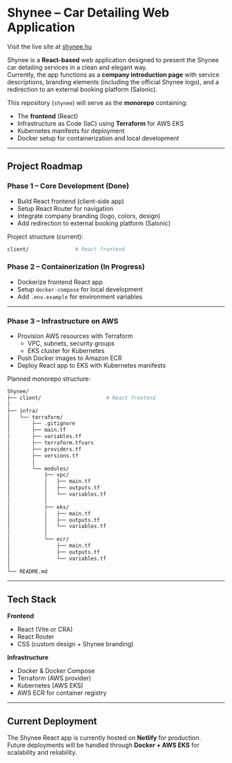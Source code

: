 # Shynee – Car Detailing Web Application

Visit the live site at [shynee.hu](https://shynee.hu)

Shynee is a **React-based** web application designed to present the Shynee car detailing services in a clean and elegant way.  
Currently, the app functions as a **company introduction page** with service descriptions, branding elements (including the official Shynee logo), and a redirection to an external booking platform (Salonic).  

This repository (`shynee`) will serve as the **monorepo** containing:

- The **frontend** (React)  
- Infrastructure as Code (IaC) using **Terraform** for AWS EKS  
- Kubernetes manifests for deployment  
- Docker setup for containerization and local development  

---

## Project Roadmap

### Phase 1 – Core Development (Done)

- Build React frontend (client-side app)  
- Setup React Router for navigation  
- Integrate company branding (logo, colors, design)  
- Add redirection to external booking platform (Salonic)  

Project structure (current):  
```bash
client/               # React frontend
```

### Phase 2 – Containerization (In Progress)

- Dockerize frontend React app  
- Setup `docker-compose` for local development  
- Add `.env.example` for environment variables  

---

### Phase 3 – Infrastructure on AWS

- Provision AWS resources with Terraform  
  - VPC, subnets, security groups  
  - EKS cluster for Kubernetes  
- Push Docker images to Amazon ECR  
- Deploy React app to EKS with Kubernetes manifests  

Planned monorepo structure:  
```bash
Shynee/
├── client/                     # React frontend
│
├── infra/
│   └── terraform/
│       ├── .gitignore
│       ├── main.tf
│       ├── variables.tf
│       ├── terraform.tfvars
│       ├── providers.tf
│       ├── versions.tf
│       │
│       └── modules/
│           ├── vpc/
│           │   ├── main.tf
│           │   ├── outputs.tf
│           │   └── variables.tf
│           │
│           ├── eks/
│           │   ├── main.tf
│           │   ├── outputs.tf
│           │   └── variables.tf
│           │
│           └── ecr/
│               ├── main.tf
│               ├── outputs.tf
│               └── variables.tf
│
└── README.md

```

---

## Tech Stack

**Frontend**  
- React (Vite or CRA)  
- React Router  
- CSS (custom design + Shynee branding)  

**Infrastructure**  
- Docker & Docker Compose  
- Terraform (AWS provider)  
- Kubernetes (AWS EKS)  
- AWS ECR for container registry  

---

## Current Deployment

The Shynee React app is currently hosted on **Netlify** for production.  
Future deployments will be handled through **Docker + AWS EKS** for scalability and reliability.
